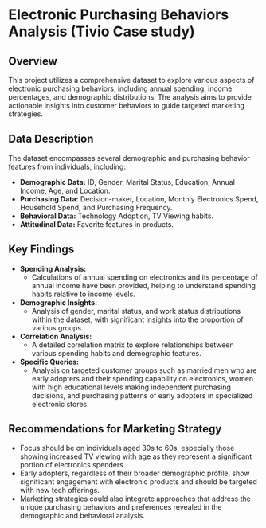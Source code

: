 # Electronic Purchasing Behaviors Analysis (Tivio Case study)

## Overview
This project utilizes a comprehensive dataset to explore various aspects of electronic purchasing behaviors, including annual spending, income percentages, and demographic distributions. The analysis aims to provide actionable insights into customer behaviors to guide targeted marketing strategies.

## Data Description
The dataset encompasses several demographic and purchasing behavior features from individuals, including:
- **Demographic Data:** ID, Gender, Marital Status, Education, Annual Income, Age, and Location.
- **Purchasing Data:** Decision-maker, Location, Monthly Electronics Spend, Household Spend, and Purchasing Frequency.
- **Behavioral Data:** Technology Adoption, TV Viewing habits.
- **Attitudinal Data:** Favorite features in products.

## Key Findings
- **Spending Analysis:**
  - Calculations of annual spending on electronics and its percentage of annual income have been provided, helping to understand spending habits relative to income levels.
- **Demographic Insights:**
  - Analysis of gender, marital status, and work status distributions within the dataset, with significant insights into the proportion of various groups.
- **Correlation Analysis:**
  - A detailed correlation matrix to explore relationships between various spending habits and demographic features.
- **Specific Queries:**
  - Analysis on targeted customer groups such as married men who are early adopters and their spending capability on electronics, women with high educational levels making independent purchasing decisions, and purchasing patterns of early adopters in specialized electronic stores.

## Recommendations for Marketing Strategy
- Focus should be on individuals aged 30s to 60s, especially those showing increased TV viewing with age as they represent a significant portion of electronics spenders.
- Early adopters, regardless of their broader demographic profile, show significant engagement with electronic products and should be targeted with new tech offerings.
- Marketing strategies could also integrate approaches that address the unique purchasing behaviors and preferences revealed in the demographic and behavioral analysis.
